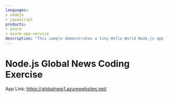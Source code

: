 ```yaml
---
languages:
- nodejs
- javascript
products:
- azure
- azure-app-service
description: "This sample demonstrates a tiny Hello World Node.js app for Azure App Service."
---
```


# Node.js Global News Coding Exercise

App Link: https://globalnew1.azurewebsites.net/
